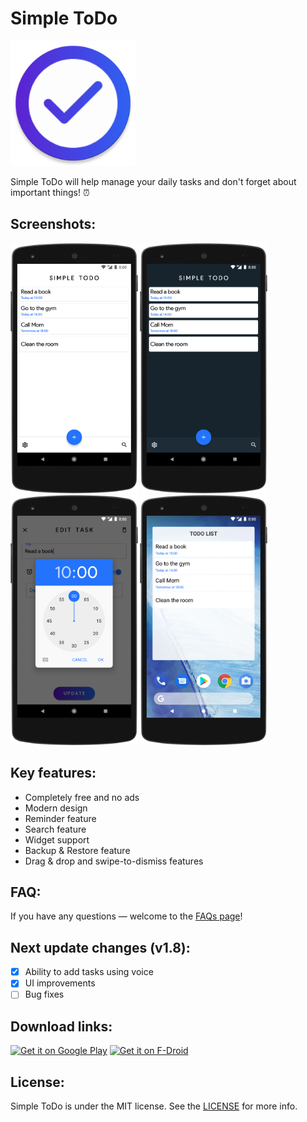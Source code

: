 # Simple ToDo
<img src="/screenshots/icon.png" height="200px"/> <br>

Simple ToDo will help manage your daily tasks and don't forget about important things! ⏰

## Screenshots:
<img src="/screenshots/en_1.png" height="400px"/> <img src="/screenshots/en_2.png" height="400px"/>
<img src="/screenshots/en_3.png" height="400px"/> <img src="/screenshots/en_4.png" height="400px"/>

## Key features:
- Completely free and no ads
- Modern design
- Reminder feature
- Search feature
- Widget support
- Backup & Restore feature
- Drag & drop and swipe-to-dismiss features

## FAQ:
If you have any questions — welcome to the [FAQs page](FAQs.md)!

## Next update changes (v1.8):
- [x] Ability to add tasks using voice
- [x] UI improvements
- [ ] Bug fixes

## Download links:
<a href='https://play.google.com/store/apps/details?
id=apps.jizzu.simpletodo&pcampaignid=MKT-Other-
global-all-co-prtnr-py-PartBadge-Mar2515-1'><img alt='Get it on Google Play'
src='https://play.google.com/intl/ru_ru/badges/images/generic/en_badge_web_generic.png' width="40%" height="40%" /></a>
<a href="https://f-droid.org/en/packages/apps.jizzu.simpletodo/" target="_blank">
<img src="https://f-droid.org/badge/get-it-on.png" alt="Get it on F-Droid" width="40%" height="40%" /></a>


## License:
Simple ToDo is under the MIT license. See the [LICENSE](LICENSE) for more info.
